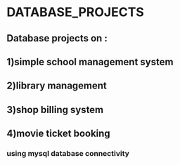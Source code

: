 # DATABASE_PROJECTS
## Database projects on :

## 1)simple school management system ##
## 2)library management ##
## 3)shop billing system ##
## 4)movie ticket booking ##

### using mysql database connectivity ###
